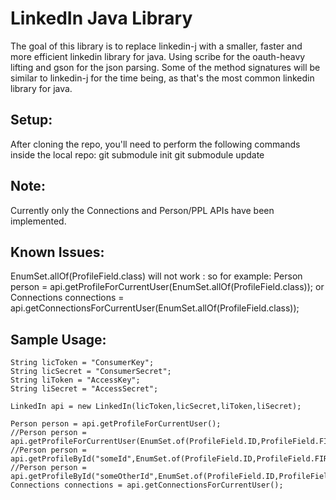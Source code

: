 **LinkedIn Java Library**
==============

The goal of this library is to replace linkedin-j with a smaller, faster and more efficient linkedin library for java.
Using scribe for the oauth-heavy lifting and gson for the json parsing.
Some of the method signatures will be similar to linkedin-j for the time being, as that's the most common linkedin library for java.

**Setup:**
--------------
After cloning the repo, you'll need to perform the following commands inside the local repo:
	git submodule init
	git submodule update

**Note:**
--------------
Currently only the Connections and Person/PPL APIs have been implemented.

**Known Issues:**
--------------
EnumSet.allOf(ProfileField.class) will not work : so for example:
	Person person = api.getProfileForCurrentUser(EnumSet.allOf(ProfileField.class));
or
	Connections connections = api.getConnectionsForCurrentUser(EnumSet.allOf(ProfileField.class));

**Sample Usage:**
--------------
	String licToken = "ConsumerKey";
	String licSecret = "ConsumerSecret";
	String liToken = "AccessKey";
	String liSecret = "AccessSecret";

	LinkedIn api = new LinkedIn(licToken,licSecret,liToken,liSecret);

	Person person = api.getProfileForCurrentUser();
	//Person person = api.getProfileForCurrentUser(EnumSet.of(ProfileField.ID,ProfileField.FIRST_NAME,ProfileField.LAST_NAME,ProfileField.PICTURE_URL,ProfileField.PICTURE_URLS_ORIGINAL,ProfileField.DATE_OF_BIRTH));
	//Person person = api.getProfileById("someId",EnumSet.of(ProfileField.ID,ProfileField.FIRST_NAME,ProfileField.LAST_NAME,ProfileField.PICTURE_URL,ProfileField.PICTURE_URLS_ORIGINAL));
	//Person person = api.getProfileById("someOtherId",EnumSet.of(ProfileField.ID,ProfileField.FIRST_NAME,ProfileField.LAST_NAME,ProfileField.PICTURE_URL,ProfileField.PRIMARY_TWITTER_ACCOUNT));		
	Connections connections = api.getConnectionsForCurrentUser();		

